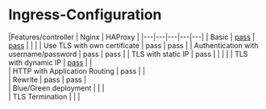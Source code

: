 # Ingress-Configuration
|Features/controller   | Nginx  |  HAProxy | 
|---|---|---|---|---|
| Basic  |  [pass](https://github.com/amy88ma/Ingress-Configuration/blob/deed9037aa036d14b2a6c0e361826eaf17eaf2b3/Jupyter%20Notebooks/Basic_ingress.ipynb) | [pass](https://github.com/amy88ma/Ingress-Configuration/blob/b45bb9724d51c8e64e2ec481bd0ec7b79fe8ac73/Jupyter%20Notebooks-haproxy/HAProxy_Basic.ipynb)  |   |   |
| Use TLS with own certificate  |  pass | pass  |
| Authentication with username/password  |  pass |  pass | 
| TLS with static IP  |  pass |   |   |   |
| TLS with dynamic IP  |  [pass](https://github.com/amy88ma/Ingress-Configuration/blob/faf9fae645fd5ce0cf25f279db15373866387251/Jupyter%20Notebooks/TLS_DynamicIP.ipynb) |   |  
| HTTP with Application Routing  |  pass |   |  
| Rewrite |  pass | pass  |   
| Blue/Green deployment |   |   |   
| TLS Termination |   |   |  
